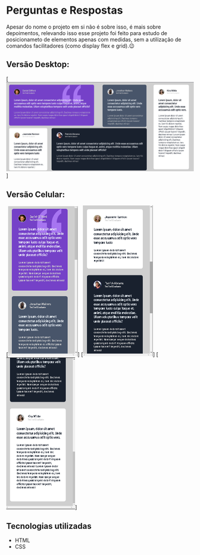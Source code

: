# Perguntas e Respostas 
Apesar do nome o projeto em si não é sobre isso, é mais sobre depoimentos, relevando isso esse projeto foi feito para estudo de posicionameto de elementos apenas com medidas, sem a utilização de comandos facilitadores (como display flex e grid).😉

## Versão Desktop:

[<img src="./images/image-desktop.png">]

## Versão Celular:

[<img src="./images/image-mobile-1.png">]
[<img src="./images/image-mobile-2.png">]
[<img src="./images/image-mobile-3.png">]

## Tecnologias utilizadas
- HTML
- CSS
